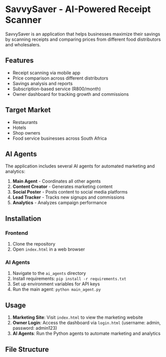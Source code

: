 # SavvySaver - AI-Powered Receipt Scanner

SavvySaver is an application that helps businesses maximize their savings by scanning receipts and comparing prices from different food distributors and wholesalers.

## Features

- Receipt scanning via mobile app
- Price comparison across different distributors
- Savings analysis and reports
- Subscription-based service (R800/month)
- Owner dashboard for tracking growth and commissions

## Target Market

- Restaurants
- Hotels
- Shop owners
- Food service businesses across South Africa

## AI Agents

The application includes several AI agents for automated marketing and analytics:

1. **Main Agent** - Coordinates all other agents
2. **Content Creator** - Generates marketing content
3. **Social Poster** - Posts content to social media platforms
4. **Lead Tracker** - Tracks new signups and commissions
5. **Analytics** - Analyzes campaign performance

## Installation

### Frontend

1. Clone the repository
2. Open `index.html` in a web browser

### AI Agents

1. Navigate to the `ai_agents` directory
2. Install requirements: `pip install -r requirements.txt`
3. Set up environment variables for API keys
4. Run the main agent: `python main_agent.py`

## Usage

1. **Marketing Site**: Visit `index.html` to view the marketing website
2. **Owner Login**: Access the dashboard via `login.html` (username: admin, password: admin123)
3. **AI Agents**: Run the Python agents to automate marketing and analytics

## File Structure
